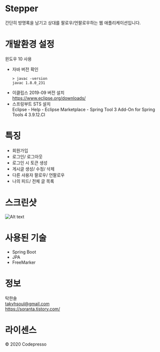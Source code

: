 # Stepper

간단히 방명록을 남기고 상대를 팔로우/언팔로우하는 웹 애플리케이션입니다.

# 개발환경 설정
윈도우 10 사용  
* 자바 버전 확인  
  ```  
  > javac -version  
  javac 1.8.0_231  
  ```
* 이클립스 2019-09 버전 설치  
https://www.eclipse.org/downloads/  
* 스프링부트 STS 설치  
Eclipse - Help - Eclipse Marketplace - Spring Tool 3 Add-On for Spring Tools 4 3.9.12.CI  

# 특징  
* 회원가입  
* 로그인/ 로그아웃  
* 로그인 시 토큰 생성  
* 게시글 생성/ 수정/ 삭제
* 다른 사용자 팔로우/ 언팔로우
* 나의 피드/ 전체 글 목록

# 스크린샷  
![Alt text](https://img1.daumcdn.net/thumb/R1280x0/?scode=mtistory2&fname=https%3A%2F%2Fk.kakaocdn.net%2Fdn%2FbyLFeE%2FbtqCB72mfMY%2F45qIrP5ZzLPeMJXisct5L0%2Fimg.png)

# 사용된 기술  
* Spring Boot  
* JPA  
* FreeMarker  

# 정보  
탁한솔  
takyhsoul@gmail.com  
https://soranta.tistory.com/  

# 라이센스  
© 2020 Codepresso  

